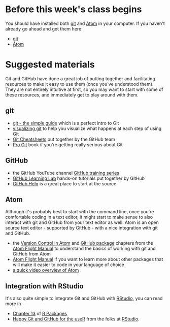 # Before this week's class begins

You should have installed both [git](https://git-scm.com/) and [Atom](https://atom.io/) in your computer. If you haven't already go ahead and get them here:

* [git](https://git-scm.com/downloads)
* [Atom](https://atom.io/)


# Suggested materials

Git and GitHub have done a great job of putting together and facilitating resources to make it easy to use them (once you've understood them). They are not entirely intuitive at first, so you may want to start with some of these resources, and immediately get to play around with them.

## git

* [git - the simple guide](http://rogerdudler.github.io/git-guide/) which is a perfect intro to Git
* [visualizing git](http://git-school.github.io/visualizing-git/) to help you visualize what happens at each step of using Git
* [Git Cheatsheets](https://services.github.com/on-demand/resources/cheatsheets/) put together by the GitHub team
* [Pro Git](https://git-scm.com/book/en/v2) book if you're getting really serious about Git

## GitHub

* the GitHub YouTube channel [GitHub training series](https://www.youtube.com/GitHub)
* [GitHub Learning Lab](https://lab.github.com) hands-on tutorials put together by GitHub
* [GitHub Help](https://help.github.com/) is a great place to start at the source

## Atom

Although it's probably best to start with the command line, once you're comfortable coding in a text editor, it might start to make sense to also interact with git and GitHub from your text editor as well. Atom is an open source text editor - supported by GitHub - with a nice integration with git and GitHub.

* the [Version Control in Atom](https://flight-manual.atom.io/using-atom/sections/version-control-in-atom/) and [GitHub package](http://flight-manual.atom.io/using-atom/sections/github-package/) chapters from the [Atom Flight Manual](https://flight-manual.atom.io) to understand the basics of working with git and GitHub from Atom
* [Atom Flight Manual](https://flight-manual.atom.io) if you want to learn more about other packages that will make it easier to code in your language of choice
* [a quick video overview of Atom](https://www.youtube.com/watch?v=U5POoGSrtGg)

## Integration with RStudio

It's also quite simple to integrate Git and GitHub with [RStudio](https://www.rstudio.com/), you can read more in
* [Chapter 13](http://r-pkgs.had.co.nz/git.html) of [R Packages](http://r-pkgs.had.co.nz/git.html)
* [Happy Git and GitHub for the useR](http://happygitwithr.com/) from the folks at [RStudio](https://www.rstudio.com/).

